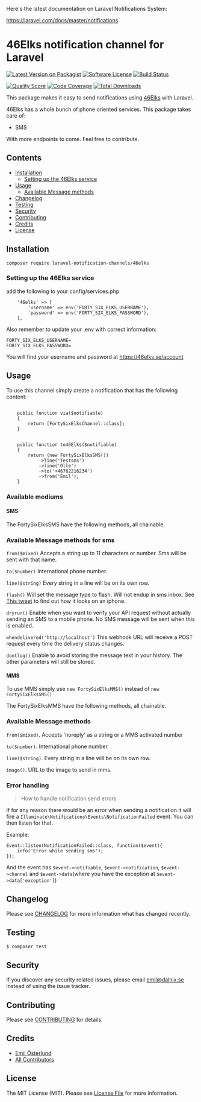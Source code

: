 Here's the latest documentation on Laravel Notifications System: 

https://laravel.com/docs/master/notifications

# 46Elks notification channel for Laravel

[![Latest Version on Packagist](https://img.shields.io/packagist/v/laravel-notification-channels/46Elks.svg?style=flat-square)](https://packagist.org/packages/laravel-notification-channels/46Elks)
[![Software License](https://img.shields.io/badge/license-MIT-brightgreen.svg?style=flat-square)](LICENSE.md)
[![Build Status](https://img.shields.io/travis/laravel-notification-channels/46Elks/master.svg?style=flat-square)](https://travis-ci.org/laravel-notification-channels/46Elks)


[![Quality Score](https://img.shields.io/scrutinizer/g/laravel-notification-channels/46Elks.svg?style=flat-square)](https://scrutinizer-ci.com/g/laravel-notification-channels/46Elks)
[![Code Coverage](https://img.shields.io/scrutinizer/coverage/g/laravel-notification-channels/46Elks/master.svg?style=flat-square)](https://scrutinizer-ci.com/g/laravel-notification-channels/46Elks/?branch=master)
[![Total Downloads](https://img.shields.io/packagist/dt/laravel-notification-channels/46Elks.svg?style=flat-square)](https://packagist.org/packages/laravel-notification-channels/46Elks)

This package makes it easy to send notifications using [46Elks](https://www.46elks.com) with Laravel.




46Elks has a whole bunch of phone oriented services. This package takes care of:
* SMS

With more endpoints to come. Feel free to contribute.  



## Contents

- [Installation](#installation)
	- [Setting up the 46Elks service](#setting-up-the-46Elks-service)
- [Usage](#usage)
	- [Available Message methods](#available-message-methods)
- [Changelog](#changelog)
- [Testing](#testing)
- [Security](#security)
- [Contributing](#contributing)
- [Credits](#credits)
- [License](#license)


## Installation

```
composer require laravel-notification-channels/46elks
```

### Setting up the 46Elks service


add the following to your config/services.php
```
	'46elks' => [
		'username' => env('FORTY_SIX_ELKS_USERNAME'),
		'password' => env('FORTY_SIX_ELKS_PASSWORD'),
	],
```
	
Also remember to update your .env with correct information:
```
FORTY_SIX_ELKS_USERNAME=
FORTY_SIX_ELKS_PASSWORD=
```
You will find your username and password at https://46elks.se/account

## Usage


To use this channel simply create a notification that has the following content:
```

    public function via($notifiable)
    {
        return [FortySixElksChannel::class];
    }

 
    public function to46Elks($notifiable)
    {
        return (new FortySixElksSMS())
	        ->line('Testsms')
	        ->line('Olle')
	        ->to('+46762216234')
	        ->from('Emil');
    }
```
### Available mediums
#### SMS
The FortySixElksSMS have the following methods, all chainable.
### Available Message methods for sms


``from($mixed)`` Accepts a string up to 11 characters or number. Sms will be sent with that name.

``to($number)`` International phone number.

``line($string)`` Every string in a line will be on its own row.

``flash()`` Will set the message type to flash. Will not endup in sms inbox. See [This tweet](https://twitter.com/46elks/status/583183559420178432) to find out how it looks on an iphone.

``dryrun()`` Enable when you want to verify your API request without actually sending an SMS to a mobile phone.
              No SMS message will be sent when this is enabled. 

``whendelivered('http://localhost')`` This webhook URL will receive a POST request every time the delivery status changes. 

``dontlog()`` Enable to avoid storing the message text in your history.
               The other parameters will still be stored. 

#### MMS
To use MMS simply use `new FortySixElksMMS()` instead of `new FortySixElksSMS()`

The FortySixElksMMS have the following methods, all chainable.

### Available Message methods


``from($mixed)``. Accepts 'noreply' as a string or a MMS activated number

``to($number)``. International phone number.

``line($string)``. Every string in a line will be on its own row.

``image()``. URL to the image to send in mms.
 

### Error handling
> How to handle notification send errors

If for any reason there would be an error when sending a notification it will fire a 
`Illuminate\Notifications\Events\NotificationFailed` event. You can then listen for that.

Example:
```
Event::listen(NotificationFailed::class, function($event){
    info('Error while sending sms');
});
```
And the event has `$event->notifiable`, `$event->notification`, `$event->channel` and `$event->data`(where you have the exception at `$event->data['exception']`)


## Changelog

Please see [CHANGELOG](CHANGELOG.md) for more information what has changed recently.

## Testing

``` bash
$ composer test
```

## Security

If you discover any security related issues, please email emil@dalnix.se instead of using the issue tracker.

## Contributing

Please see [CONTRIBUTING](CONTRIBUTING.md) for details.

## Credits

- [Emil Österlund](https://github.com/larsemil)
- [All Contributors](../../contributors)

## License

The MIT License (MIT). Please see [License File](LICENSE.md) for more information.
